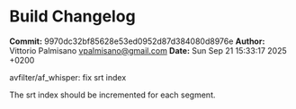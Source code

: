 # Build Changelog

**Commit:** 9970dc32bf85628e53ed0952d87d384080d8976e
**Author:** Vittorio Palmisano <vpalmisano@gmail.com>
**Date:** Sun Sep 21 15:33:17 2025 +0200

avfilter/af_whisper: fix srt index

The srt index should be incremented for each segment.
